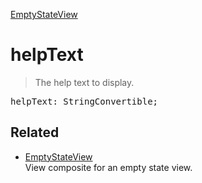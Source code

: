 [EmptyStateView](EmptyStateView.md)

# helpText

> The help text to display.

<pre class="docgen_signature">helpText: StringConvertible;</pre>

## Related

- [<!--{ref:class}-->EmptyStateView](EmptyStateView.md) \
    View composite for an empty state view.
